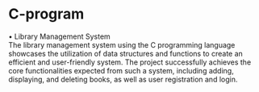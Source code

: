 # C-program
•	Library Management System 				   
The library management system using the C programming language showcases the utilization of data structures and functions to create an efficient and user-friendly system. The project successfully achieves the core functionalities expected from such a system, including adding, displaying, and deleting books, as well as user registration and login.
